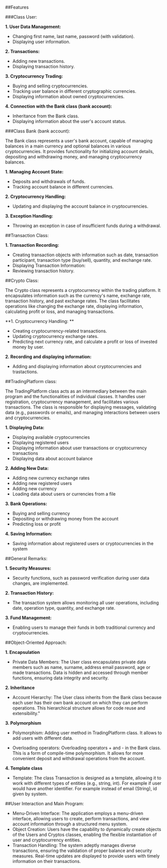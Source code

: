 ##Features

###Class User:

**1.	User Data Management:**

-	Changing first name, last name, password (with validation).
-	Displaying user information.
  
**2.	Transactions:**
 	
-	Adding new transactions.
-	Displaying transaction history.
  
**3.	Cryptocurrency Trading:**

-	Buying and selling cryptocurrencies.
-	Tracking user balance in different cryptographic currencies.
-	Displaying information about owned cryptocurrencies.
  
**4.	Connection with the Bank class (bank account):**

-	Inheritance from the Bank class.
-	Displaying information about the user's account status.

###Class Bank (bank account):

The Bank class represents a user's bank account, capable of managing balances in a main currency and optional balances in various cryptocurrencies. It provides functionality for initializing account details, depositing and withdrawing money, and managing cryptocurrency balances.

**1.	Managing Account State:**

-	Deposits and withdrawals of funds. 
-	Tracking account balance in different currencies.
  
**2.	Cryptocurrency Handling:** 

-	Updating and displaying the account balance in cryptocurrencies.
  
**3.	Exception Handling:** 

-	Throwing an exception in case of insufficient funds during a withdrawal.
  
##Transaction Class: 

**1.	Transaction Recording:**

-	Creating transaction objects with information such as date, transaction participant, transaction type (buy/sell), quantity, and exchange rate. 
-	Displaying Transaction Information: 
-	Reviewing transaction history.
  
##Crypto Class:

The Crypto class represents a cryptocurrency within the trading platform. It encapsulates information such as the currency's name, exchange rate, transaction history, and past exchange rates. The class facilitates operations like changing the exchange rate, displaying information, calculating profit or loss, and managing transactions.

**1.	Cryptocurrency Handling: **

-	Creating cryptocurrency-related transactions. 
-	Updating cryptocurrency exchange rates.
-	Predicting next currency rate, and calculate a profit or loss of invested money by user.   

**2.	Recording and displaying information:**

-	Adding and displaying information about cryptocurrencies and trastactions.

##TradingPlatform class:

The TradingPlatform class acts as an intermediary between the main program and the functionalities of individual classes. It handles user registration, cryptocurrency management, and facilitates various transactions. The class is responsible for displaying messages, validating data (e.g., passwords or emails), and managing interactions between users and cryptocurrencies.

**1.	Displaying Data:**

-	Displaying available cryptocurrencies
-	Displaying registered users
-	Displaying information about user transactions or cryptocurrency transactions
-	Displaying data about account balance

**2.	Adding New Data:**

-	Adding new currency exchange rates
-	Adding new registered users
-	Adding new currency
-	Loading data about users or currencies from a file

**3.	Bank Operations:**

-	Buying and selling currency
-	Depositing or withdrawing money from the account
-	Predicting loss or profit

**4.	Saving Information:**

-	Saving information about registered users or cryptocurrencies in the system

##General Remarks: 

**1.	Security Measures:**

-	Security functions, such as password verification during user data changes, are implemented. 

**2.	Transaction History:**

-	The transaction system allows monitoring all user operations, including date, operation type, quantity, and exchange rate. 

**3.	Fund Management:**

-	Enabling users to manage their funds in both traditional currency and cryptocurrencies.

##Object-Oriented Approach:

**1.	Encapsulation**

- Private Data Members: 
The User class encapsulates private data members such as name, surname, address email password, age or made transactions. Data is hidden and accessed through member functions, ensuring data integrity and security.

**2.	Inheritance**

-	Account Hierarchy: 
The User class inherits from the Bank class because each user has their own bank account on which they can perform operations. This hierarchical structure allows for code reuse and extensibility."

**3.	Polymorphism** 

-	Polymorphism: 
Adding user method in TradingPlatform class. It allows to add users with different data.  

-	Overloading operators: 
Overloading operators + and - in the Bank class. This is a form of compile-time polymorphism. It allows for more convenient deposit and withdrawal operations from the account. 

**4.	Template class**

-	Template: The class Transaction is designed as a template, allowing it to work with different types of entities (e.g., string, int). For example if user would have another identifier. For example instead of email (String), id given by system.  

##User Interaction and Main Program:

-	Menu-Driven Interface: The application employs a menu-driven interface, allowing users to create, perform transactions, and view account information through a structured menu system.
-	Object Creation: Users have the capability to dynamically create objects of the Users and Cryptos classes, enabling the flexible instantiation of user and cryptocurrency entities.
-	Transaction Handling: The system adeptly manages diverse transactions, ensuring the validation of proper balance and security measures. Real-time updates are displayed to provide users with timely information on their transactions.

